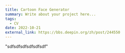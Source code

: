 ```yaml
---
title: Cartoon Face Generator
summary: Write about your project here...
tags:
  - CV
date: 2022-10-21
external_link: https://bbs.deepin.org/zh/post/244550
---
```

"sdfsdfsdfsdfsdfsdf"